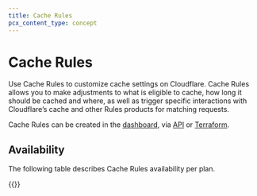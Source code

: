 ```yaml
---
title: Cache Rules
pcx_content_type: concept
---
```


# Cache Rules

Use Cache Rules to customize cache settings on Cloudflare. Cache Rules allows you to make adjustments to what is eligible to cache, how long it should be cached and where, as well as trigger specific interactions with Cloudflare’s cache and other Rules products for matching requests.

Cache Rules can be created in the [dashboard](/cache/how-to/cache-rules/create-dashboard/), via [API](/cache/how-to/cache-rules/create-api/) or [Terraform](/cache/how-to/cache-rules/terraform-example/).

## Availability

The following table describes Cache Rules availability per plan.

{{<feature-table id="cache.cache_rules">}}